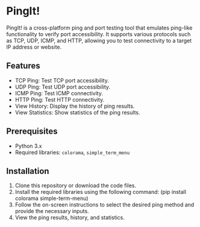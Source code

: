 # PingIt!

PingIt! is a cross-platform ping and port testing tool that emulates ping-like functionality to verify port accessibility. It supports various protocols such as TCP, UDP, ICMP, and HTTP, allowing you to test connectivity to a target IP address or website.

## Features

- TCP Ping: Test TCP port accessibility.
- UDP Ping: Test UDP port accessibility.
- ICMP Ping: Test ICMP connectivity.
- HTTP Ping: Test HTTP connectivity.
- View History: Display the history of ping results.
- View Statistics: Show statistics of the ping results.

## Prerequisites

- Python 3.x
- Required libraries: `colorama`, `simple_term_menu`


## Installation

1. Clone this repository or download the code files.
2. Install the required libraries using the following command:
(pip install colorama simple-term-menu)
4. Follow the on-screen instructions to select the desired ping method and provide the necessary inputs.
5. View the ping results, history, and statistics.
